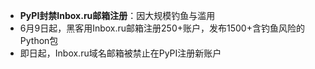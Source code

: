 - **PyPI封禁Inbox.ru邮箱注册**：因大规模钓鱼与滥用  
- 6月9日起，黑客用Inbox.ru邮箱注册250+账户，发布1500+含钓鱼风险的Python包  
- 即日起，Inbox.ru域名邮箱被禁止在PyPI注册新账户